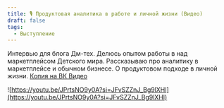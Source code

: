 ```yaml
---
title: 🎙️ Продуктовая аналитика в работе и личной жизни (Видео)
draft: false
tags:
  - Выступление
---
```

Интервью для блога Дм-тех. Делюсь опытом работы в над маркетплейсом Детского мира. Рассказываю про аналитику в маркетплейсе и обычном бизнесе. О продуктовом подходе в личной жизни.  [Копия на ВК Видео](https://vk.ru/video7492795_456239086) 

![https://youtu.be/JPrtsNO9y0A?si=JFvSZZnJ_Bg9lXHl](https://youtu.be/JPrtsNO9y0A?si=JFvSZZnJ_Bg9lXHl)

   
